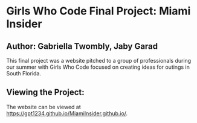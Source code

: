 # Girls Who Code Final Project: Miami Insider
## Author: Gabriella Twombly, Jaby Garad
This final project was a website pitched to a group of professionals during our summer with Girls Who Code focused on creating ideas for outings in South Florida.

## Viewing the Project:
The website can be viewed at https://gpt1234.github.io/MiamiInsider.github.io/.
